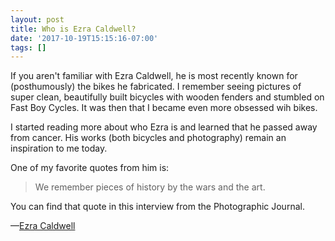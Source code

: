 ```yaml
---
layout: post
title: Who is Ezra Caldwell?
date: '2017-10-19T15:15:16-07:00'
tags: []
---
```


If you aren't familiar with Ezra Caldwell, he is most recently known for
(posthumously) the bikes he fabricated. I remember seeing pictures of super
clean, beautifully built bicycles with wooden fenders and stumbled on Fast Boy
Cycles. It was then that I became even more obsessed wih bikes.<!--more-->

I started reading more about who Ezra is and learned that he passed away from
cancer. His works (both bicycles and photography) remain an inspiration to me
today.

One of my favorite quotes from him is:

> We remember pieces of history by the wars and the art.

You can find that quote in this interview from the Photographic Journal.

—[Ezra Caldwell](http://thephotographicjournal.com/interviews/ezra-caldwell/##We+remember+pieces+of+history+by+the+wars+and+the+art.)

